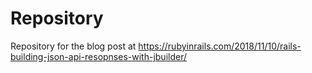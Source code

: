 # Repository

Repository for the blog post at https://rubyinrails.com/2018/11/10/rails-building-json-api-resopnses-with-jbuilder/

